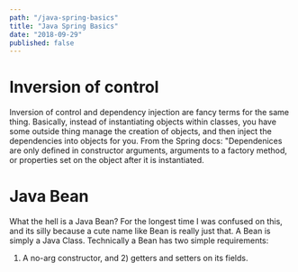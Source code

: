 ```yaml
---
path: "/java-spring-basics"
title: "Java Spring Basics"
date: "2018-09-29"
published: false
---
```


# Inversion of control

Inversion of control and dependency injection are fancy terms for the same
thing. Basically, instead of instantiating objects within classes, you have
some outside thing manage the creation of objects, and then inject the
dependencies into objects for you. From the Spring docs: "Dependenices are only
defined in constructor arguments, arguments to a factory method, or properties
set on the object after it is instantiated.

# Java Bean

What the hell is a Java Bean? For the longest time I was confused on this,
and its silly because a cute name like Bean is really just that. A Bean is
simply a Java Class. Technically a Bean has two simple requirements:

1. A no-arg constructor, and 2) getters and setters on its fields.
